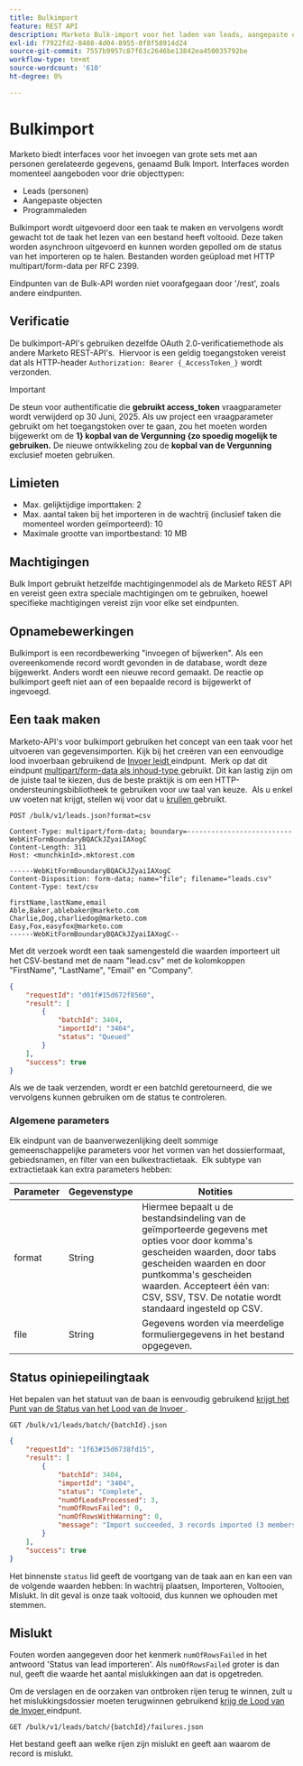 ```yaml
---
title: Bulkimport
feature: REST API
description: Marketo Bulk-import voor het laden van leads, aangepaste objecten en programmaleden via uploads van meerdere delen, het maken van asynchrone taken, de opiniepeilingstatus en het afhandelen van fouten.
exl-id: f7922fd2-8408-4d04-8955-0f8f58914d24
source-git-commit: 7557b9957c87f63c2646be13842ea450035792be
workflow-type: tm+mt
source-wordcount: '610'
ht-degree: 0%

---
```


# Bulkimport

Marketo biedt interfaces voor het invoegen van grote sets met aan personen gerelateerde gegevens, genaamd Bulk Import. Interfaces worden momenteel aangeboden voor drie objecttypen:

- Leads (personen)
- Aangepaste objecten
- Programmaleden

Bulkimport wordt uitgevoerd door een taak te maken en vervolgens wordt gewacht tot de taak het lezen van een bestand heeft voltooid. Deze taken worden asynchroon uitgevoerd en kunnen worden gepolled om de status van het importeren op te halen. Bestanden worden geüpload met HTTP multipart/form-data per RFC 2399.

Eindpunten van de Bulk-API worden niet voorafgegaan door &#39;/rest&#39;, zoals andere eindpunten.

## Verificatie

De bulkimport-API&#39;s gebruiken dezelfde OAuth 2.0-verificatiemethode als andere Marketo REST-API&#39;s.  Hiervoor is een geldig toegangstoken vereist dat als HTTP-header `Authorization: Bearer {_AccessToken_}` wordt verzonden.

>[!IMPORTANT]
>
>De steun voor authentificatie die **gebruikt access_token** vraagparameter wordt verwijderd op 30 Juni, 2025. Als uw project een vraagparameter gebruikt om het toegangstoken over te gaan, zou het moeten worden bijgewerkt om de **1&rbrace; kopbal van de Vergunning &lbrace;zo spoedig mogelijk te gebruiken.** De nieuwe ontwikkeling zou de **kopbal van de Vergunning** exclusief moeten gebruiken.

## Limieten

- Max. gelijktijdige importtaken: 2
- Max. aantal taken bij het importeren in de wachtrij (inclusief taken die momenteel worden geïmporteerd): 10
- Maximale grootte van importbestand: 10 MB

## Machtigingen

Bulk Import gebruikt hetzelfde machtigingenmodel als de Marketo REST API en vereist geen extra speciale machtigingen om te gebruiken, hoewel specifieke machtigingen vereist zijn voor elke set eindpunten.

## Opnamebewerkingen

Bulkimport is een recordbewerking &quot;invoegen of bijwerken&quot;. Als een overeenkomende record wordt gevonden in de database, wordt deze bijgewerkt. Anders wordt een nieuwe record gemaakt. De reactie op bulkimport geeft niet aan of een bepaalde record is bijgewerkt of ingevoegd.

## Een taak maken

Marketo-API&#39;s voor bulkimport gebruiken het concept van een taak voor het uitvoeren van gegevensimporten. Kijk bij het creëren van een eenvoudige lood invoerbaan gebruikend de [ Invoer leidt ](https://developer.adobe.com/marketo-apis/api/mapi/#tag/Bulk-Import-Leads/operation/importLeadUsingPOST) eindpunt.  Merk op dat dit eindpunt [ multipart/form-data als inhoud-type ](https://www.w3.org/Protocols/rfc1341/7_2_Multipart.html) gebruikt. Dit kan lastig zijn om de juiste taal te kiezen, dus de beste praktijk is om een HTTP-ondersteuningsbibliotheek te gebruiken voor uw taal van keuze.  Als u enkel uw voeten nat krijgt, stellen wij voor dat u [ krullen ](https://curl.se/) gebruikt.

```
POST /bulk/v1/leads.json?format=csv
```

```
Content-Type: multipart/form-data; boundary=--------------------------WebKitFormBoundaryBQACkJZyaiIAXogC
Content-Length: 311
Host: <munchkinId>.mktorest.com
```

```
------WebKitFormBoundaryBQACkJZyaiIAXogC
Content-Disposition: form-data; name="file"; filename="leads.csv"
Content-Type: text/csv

firstName,lastName,email
Able,Baker,ablebaker@marketo.com
Charlie,Dog,charliedog@marketo.com
Easy,Fox,easyfox@marketo.com
------WebKitFormBoundaryBQACkJZyaiIAXogC--
```

Met dit verzoek wordt een taak samengesteld die waarden importeert uit het CSV-bestand met de naam &quot;lead.csv&quot; met de kolomkoppen &quot;FirstName&quot;, &quot;LastName&quot;, &quot;Email&quot; en &quot;Company&quot;.

```json
{
    "requestId": "d01f#15d672f8560",
    "result": [
        {
            "batchId": 3404,
            "importId": "3404",
            "status": "Queued"
        }
    ],
    "success": true
}
```

Als we de taak verzenden, wordt er een batchId geretourneerd, die we vervolgens kunnen gebruiken om de status te controleren.

### Algemene parameters

Elk eindpunt van de baanverwezenlijking deelt sommige gemeenschappelijke parameters voor het vormen van het dossierformaat, gebiedsnamen, en filter van een bulkextractietaak.  Elk subtype van extractietaak kan extra parameters hebben:

| Parameter | Gegevenstype | Notities |
|---|---|---|
| format | String | Hiermee bepaalt u de bestandsindeling van de geïmporteerde gegevens met opties voor door komma&#39;s gescheiden waarden, door tabs gescheiden waarden en door puntkomma&#39;s gescheiden waarden. Accepteert één van: CSV, SSV, TSV. De notatie wordt standaard ingesteld op CSV. |
| file | String | Gegevens worden via meerdelige formuliergegevens in het bestand opgegeven. |

## Status opiniepeilingtaak

Het bepalen van het statuut van de baan is eenvoudig gebruikend [ krijgt het Punt van de Status van het Lood van de Invoer ](https://developer.adobe.com/marketo-apis/api/mapi/#tag/Bulk-Import-Leads/operation/getImportLeadStatusUsingGET).

```
GET /bulk/v1/leads/batch/{batchId}.json
```

```json
{
    "requestId": "1f63#15d6738fd15",
    "result": [
        {
            "batchId": 3404,
            "importId": "3404",
            "status": "Complete",
            "numOfLeadsProcessed": 3,
            "numOfRowsFailed": 0,
            "numOfRowsWithWarning": 0,
            "message": "Import succeeded, 3 records imported (3 members)"
        }
    ],
    "success": true
}
```

Het binnenste `status` lid geeft de voortgang van de taak aan en kan een van de volgende waarden hebben: In wachtrij plaatsen, Importeren, Voltooien, Mislukt. In dit geval is onze taak voltooid, dus kunnen we ophouden met stemmen.

## Mislukt

Fouten worden aangegeven door het kenmerk `numOfRowsFailed` in het antwoord &#39;Status van lead importeren&#39;. Als `numOfRowsFailed` groter is dan nul, geeft die waarde het aantal mislukkingen aan dat is opgetreden.

Om de verslagen en de oorzaken van ontbroken rijen terug te winnen, zult u het mislukkingsdossier moeten terugwinnen gebruikend [ krijg de Lood van de Invoer ](https://developer.adobe.com/marketo-apis/api/mapi/#tag/Bulk-Import-Leads/operation/getImportLeadFailuresUsingGET) eindpunt.

```
GET /bulk/v1/leads/batch/{batchId}/failures.json
```

Het bestand geeft aan welke rijen zijn mislukt en geeft aan waarom de record is mislukt.
